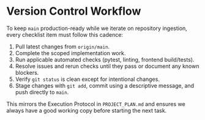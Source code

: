 # Version Control Workflow

To keep `main` production-ready while we iterate on repository ingestion, every checklist item must follow this cadence:

1. Pull latest changes from `origin/main`.
2. Complete the scoped implementation work.
3. Run applicable automated checks (pytest, linting, frontend build/tests).
4. Resolve issues and rerun checks until they pass or document any known blockers.
5. Verify `git status` is clean except for intentional changes.
6. Stage changes with `git add`, commit using a descriptive message, and push directly to `main`.

This mirrors the Execution Protocol in `PROJECT_PLAN.md` and ensures we always have a good working copy before starting the next task.
